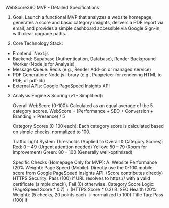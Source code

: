 WebScore360 MVP - Detailed Specifications

1. Goal: Launch a functional MVP that analyzes a website homepage, generates a score and basic category insights, delivers a PDF report via email, and provides a simple dashboard accessible via Google Sign-in, with clear upgrade paths.

2. Core Technology Stack:
*   Frontend: Next.js
*   Backend: Supabase (Authentication, Database), Render Background Worker (Node.js for Analysis)
*   Message Queue: Redis (e.g., Render Add-on or managed service)
*   PDF Generation: Node.js library (e.g., Puppeteer for rendering HTML to PDF, or pdf-lib)
*   External APIs: Google PageSpeed Insights API

3. Analysis Engine & Scoring (v1 - Simplified):


    Overall WebScore (0-100): Calculated as an equal average of the 5 category scores.
        WebScore = (Performance + SEO + Conversion + Branding + Presence) / 5

    Category Scores (0-100 each): Each category score is calculated based on simple checks, normalized to 100.

    Traffic Light System Thresholds (Applied to Overall & Category Scores):
        Red: 0 – 49 (Urgent attention needed)
        Yellow: 50 – 79 (Room for improvement)
        Green: 80 – 100 (Generally well-optimized)

    Specific Checks (Homepage Only for MVP):
        A. Website Performance (20% Weight):
            Page Speed (Mobile): Directly use the 0-100 mobile score from Google PageSpeed Insights API. (Score contributes directly)
            HTTPS Security: Pass (100) if URL resolves to https:// with a valid certificate (simple check), Fail (0) otherwise.
            Category Score Logic: (PageSpeed Score * 0.7) + (HTTPS Score * 0.3)
        B. SEO Health (20% Weight): (5 checks, 20 points each -> normalized to 100)
            Title Tag: Pass (100) if <title> tag exists and is not empty, Fail (0) otherwise.
            Meta Description: Pass (100) if <meta name="description"> exists and has content, Fail (0) otherwise.
            H1 Heading: Pass (100) if exactly one <h1> tag exists, Fail (0) otherwise.
            Image Alt Text: Pass (100) if >= 80% of <img> tags have a non-empty alt attribute, Fail (0) otherwise.
            Sitemap: Pass (100) if /sitemap.xml returns a 200 OK status (HEAD request), Fail (0) otherwise.
            Category Score Logic: Average of the 5 check scores.
        C. Conversion Readiness (20% Weight): (3 checks, ~33.3 points each -> normalized to 100)
            CTA Presence: Pass (100) if at least one <button> or link <a> with common CTA text (e.g., "Learn More", "Contact", "Shop", "Sign Up", "Book Now") is found, Fail (0) otherwise.
            Form Presence: Pass (100) if at least one <form> tag is found, Fail (0) otherwise.
            Contact Method: Pass (100) if a mailto: link OR a link to a page like /contact is found, Fail (0) otherwise.
            Category Score Logic: Average of the 3 check scores.
        D. Branding Basics (20% Weight): (2 checks, 50 points each -> normalized to 100)
            Logo Presence: Pass (100) if an <img> tag likely representing a logo is found in the header/top section (heuristic check based on common class names, IDs, or 'logo' in src/alt), Fail (0) otherwise.
            Professional Domain: Pass (100) if the domain is NOT from a known free subdomain platform (e.g., wordpress.com, blogspot.com, etc.), Fail (0) otherwise.
            Category Score Logic: Average of the 2 check scores.
        E. Online Presence Snapshot (20% Weight): (2 checks, 50 points each -> normalized to 100)
            Social Media Links: Pass (100) if links to >= 2 common platforms (Facebook, Instagram, LinkedIn, Twitter) are found, Partial (50) if 1 link found, Fail (0) if none found.
            Google Business Profile Link: Pass (100) if a link containing maps.google.com or google.com/search?q= (indicating a potential GBP link) is found, Fail (0) otherwise.
            Category Score Logic: Average of the 2 check scores.


4. PDF Report (v1 - Simple):


    Generation: Triggered by the Analysis Worker after scoring.

    Content:
        Clean, professional template using WebScore360 branding (logo, muted colors).
        Page 1: Cover - Logo, Tagline, Website URL Audited, Date.
        Page 2: Summary - Overall WebScore (large, color-coded R/Y/G), brief interpretation paragraph. List of the 5 Category Scores with their R/Y/G color indicators.
        Page 3+: Optional for MVP, could defer - One page per category showing the Pass/Fail result for each check within that category.
        Final Page: Call-to-Action: "Log in to your dashboard for detailed explanations and step-by-step fixes!" Link to the app's login page. Footer with company name/website.

    Delivery: Emailed automatically to the user's submitted email address as an attachment.


5. Fix-It Guidance (v1 - Generic Content):


    Content: For each specific check (e.g., "Missing Title Tag", "Low PageSpeed Score"), provide pre-written, generic text covering:
        What it is: Simple explanation.
        Why it matters: Briefly explain the benefit of fixing it (SEO, User Experience, Conversion).
        How to fix it: General, actionable steps suitable for a non-technical small business owner (e.g., "Log into your website editor...", "Look for the SEO settings...", "Compress images using a tool like TinyPNG...").

    "Let us fix it for you" Button: Simple mailto: link opening the user's email client, pre-filled with:
        To: support@yourdomain.com (Replace with actual desired support email)
        Subject: Help Needed with [Issue Name] for [User's Website URL] (e.g., "Help Needed with Missing Title Tag for example.com")
        Body: "Hi WebScore360 team, I need help fixing the following issue identified in my report:\n\nIssue: [Issue Name]\nWebsite: [User's Website URL]\n\nPlease let me know about your 'Done-for-you' service options.\n\nThanks,"


6. User Flow & Dashboard (v1 - Core Access):


    Landing Page: User enters **required** Website URL and **required** Email -> Clicks "Get My Score".

    Processing: Frontend shows a "Generating your report..." message. Backend API receives request, validates (ensuring both URL and Email are present), creates initial record, pushes job to Redis queue.

    Worker: Render worker picks up job, performs analysis, calls PageSpeed API, calculates scores, saves results to Supabase DB (linked to email/URL), generates PDF, **immediately emails the PDF** using a transactional email service (e.g., SendGrid via Supabase).

    Email Received & Sign-up Prompt: User gets the PDF report. **After the email is confirmed sent (or with a slight delay), the user is redirected from the initial submission page to a Supabase-powered login/sign-up page.** The email also includes a prominent call-to-action button/link: "View Detailed Report & Fixes -> Login/Sign Up".

    Login/Sign Up: Clicking the link (either from the redirect or the email) takes the user to the login page. Only Google Sign-In option is presented for MVP.

    Authentication: User authenticates via Google. Supabase Auth handles this. A new user record is created in the Supabase users table (or linked if email exists). A corresponding profiles table stores app-specific data (like subscription tier).

    Dashboard Access: Upon successful login, the user is redirected to the Next.js dashboard.

    Dashboard Display (Free Tier):
        Shows Overall WebScore & Category Scores (with colors).
        Lists checks performed under each category with Pass/Fail status.
        Hides the detailed "Why it matters" & "How to fix it" text. Shows a "Lock" icon or similar.
        Clicking a locked item displays an "Upgrade to Pro to unlock detailed guidance and fix-it steps" message with an Upgrade button.
        Displays remaining audits for the month (initially 1/1 used). Audit button might be disabled until next month.


7. Subscription Plans & Feature Gating (v1 - Basic):


    Database (Supabase): profiles table linked to auth.users will store subscription_tier ('free', 'pro', 'business_plus'), audits_remaining_this_month, subscription_end_date (for future). audits table stores history.

    Free Plan (Default):
        Max 1 audit per month.
        Dashboard shows scores & check results (pass/fail).
        Fix-It Guidance details are locked.

    Pro Plan (**$9/mo** - Option for annual payment with 25% discount):
        Max 30 audits per month.
        Unlocks all Fix-It Guidance details ("What", "Why", "How") in the dashboard.

    Business+ Plan (**$38/mo** - Option for annual payment with 25% discount):
        Unlimited audits per month.
        Includes all Pro features.

    Upgrade Flow: Clicking "Upgrade" buttons initiates the Stripe/Paddle checkout flow. **The checkout should present both monthly and annual (with discount) options if applicable.** Integration in Next.js frontend and webhooks handled by a Supabase Edge Function or Render endpoint to update the user's subscription_tier in the DB.

    Annual/LTD: Defer full LTD implementation until post-MVP validation, but **implement the annual discount option during checkout for Pro and Business+**.


8. Key Data Models (Supabase - Simplified):


    profiles: (links via UUID to auth.users) id, user_id, email, subscription_tier, audits_remaining, stripe_customer_id (nullable).

    audits: id, user_id (nullable, link if user logged in later), requested_email, website_url, created_at, overall_score, performance_score, seo_score, conversion_score, branding_score, presence_score, report_pdf_url (optional, if stored), raw_data (JSONB, storing check results).


9. Excluded from MVP:


    Email sequences (beyond initial report).

    Detailed keyword analysis.

    Competitor benchmarking functionality.

    Social media audit beyond link presence.

    SEO progress tracking over time (requires storing historical audit details).

    Action Tracker functionality.

    Team access / Agency features / White-labeling.

    AI Assistant.

    Advanced analysis (e.g., checking specific tech stack vulnerabilities, deeper link analysis, brand sentiment).

    Annual or LTD plan implementation.

    Non-Google login methods.

